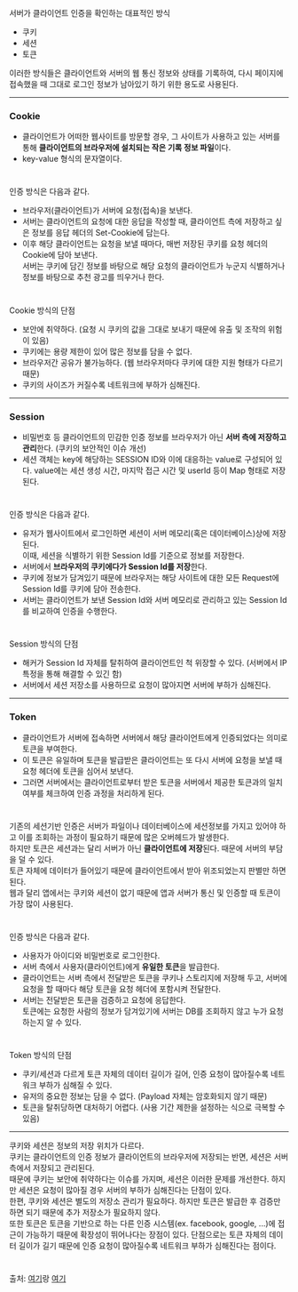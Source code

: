 서버가 클라이언트 인증을 확인하는 대표적인 방식
- 쿠키
- 세션
- 토큰

이러한 방식들은 클라이언트와 서버의 웹 통신 정보와 상태를 기록하여, 다시 페이지에 접속했을 때 그대로 로그인 정보가 남아있기 하기 위한 용도로 사용된다.
***
### Cookie
- 클라이언트가 어떠한 웹사이트를 방문할 경우, 그 사이트가 사용하고 있는 서버를 통해 **클라이언트의 브라우저에 설치되는 작은 기록 정보 파일**이다.
- key-value 형식의 문자열이다.
#
인증 방식은 다음과 같다.
- 브라우저(클라이언트)가 서버에 요청(접속)을 보낸다.
- 서버는 클라이언트의 요청에 대한 응답을 작성할 때, 클라이언트 측에 저장하고 싶은 정보를 응답 헤더의 Set-Cookie에 담는다.
- 이후 해당 클라이언트는 요청을 보낼 때마다, 매번 저장된 쿠키를 요청 헤더의 Cookie에 담아 보낸다.  
서버는 쿠키에 담긴 정보를 바탕으로 해당 요청의 클라이언트가 누군지 식별하거나 정보를 바탕으로 추천 광고를 띄우거나 한다.
#
Cookie 방식의 단점
- 보안에 취약하다. (요청 시 쿠키의 값을 그대로 보내기 때문에 유출 및 조작의 위험이 있음)
- 쿠키에는 용량 제한이 있어 많은 정보를 담을 수 없다.
- 브라우저간 공유가 불가능하다. (웹 브라우저마다 쿠키에 대한 지원 형태가 다르기 때문)
- 쿠키의 사이즈가 커질수록 네트워크에 부하가 심해진다.
***
### Session
- 비밀번호 등 클라이언트의 민감한 인증 정보를 브라우저가 아닌 **서버 측에 저장하고 관리**한다. (쿠키의 보안적인 이슈 개선)
- 세션 객체는 key에 해당하는 SESSION ID와 이에 대응하는 value로 구성되어 있다. value에는 세션 생성 시간, 마지막 접근 시간 및 userId 등이 Map 형태로 저장된다.
#
인증 방식은 다음과 같다.
- 유저가 웹사이트에서 로그인하면 세션이 서버 메모리(혹은 데이터베이스)상에 저장된다.  
이때, 세션을 식별하기 위한 Session Id를 기준으로 정보를 저장한다.
- 서버에서 **브라우저의 쿠키에다가 Session Id를 저장**한다.
- 쿠키에 정보가 담겨있기 때문에 브라우저는 해당 사이트에 대한 모든 Request에 Session Id를 쿠키에 담아 전송한다.
- 서버는 클라이언트가 보낸 Session Id와 서버 메모리로 관리하고 있는 Session Id를 비교하여 인증을 수행한다.
#
Session 방식의 단점
- 해커가 Session Id 자체를 탈취하여 클라이언트인 척 위장할 수 있다. (서버에서 IP 특정을 통해 해결할 수 있긴 함)
- 서버에서 세션 저장소를 사용하므로 요청이 많아지면 서버에 부하가 심해진다.
***
### Token
- 클라이언트가 서버에 접속하면 서버에서 해당 클라이언트에게 인증되었다는 의미로 토큰을 부여한다.
- 이 토큰은 유일하며 토큰을 발급받은 클라이언트는 또 다시 서버에 요청을 보낼 때 요청 헤더에 토큰을 심어서 보낸다.
- 그러면 서버에서는 클라이언트로부터 받은 토큰을 서버에서 제공한 토큰과의 일치 여부를 체크하여 인증 과정을 처리하게 된다.
#
기존의 세션기반 인증은 서버가 파일이나 데이터베이스에 세션정보를 가지고 있어야 하고 이를 조회하는 과정이 필요하기 때문에 많은 오버헤드가 발생한다.  
하지만 토큰은 세션과는 달리 서버가 아닌 **클라이언트에 저장**된다. 때문에 서버의 부담을 덜 수 있다.  
토큰 자체에 데이터가 들어있기 때문에 클라이언트에서 받아 위조되었는지 판별만 하면 된다.  
웹과 달리 앱에서는 쿠키와 세션이 없기 때문에 앱과 서버가 통신 및 인증할 때 토큰이 가장 많이 사용된다.
#
인증 방식은 다음과 같다.
- 사용자가 아이디와 비밀번호로 로그인한다.
- 서버 측에서 사용자(클라이언트)에게 **유일한 토큰**을 발급한다.
- 클라이언트는 서버 측에서 전달받은 토큰을 쿠키나 스토리지에 저장해 두고, 서버에 요청을 할 때마다 해당 토큰을 요청 헤더에 포함시켜 전달한다.
- 서버는 전달받은 토큰을 검증하고 요청에 응답한다.  
토큰에는 요청한 사람의 정보가 담겨있기에 서버는 DB를 조회하지 않고 누가 요청하는지 알 수 있다.
#
Token 방식의 단점
- 쿠키/세션과 다르게 토큰 자체의 데이터 길이가 길어, 인증 요청이 많아질수록 네트워크 부하가 심해질 수 있다.
- 유저의 중요한 정보는 담을 수 없다. (Payload 자체는 암호화되지 않기 때문)
- 토큰을 탈취당하면 대처하기 어렵다. (사용 기간 제한을 설정하는 식으로 극복할 수 있음)
***
쿠키와 세션은 정보의 저장 위치가 다르다.  
쿠키는 클라이언트의 인증 정보가 클라이언트의 브라우저에 저장되는 반면, 세션은 서버 측에서 저장되고 관리된다.  
때문에 쿠키는 보안에 취약하다는 이슈를 가지며, 세션은 이러한 문제를 개선한다. 하지만 세션은 요청이 많아질 경우 서버의 부하가 심해진다는 단점이 있다.  
한편, 쿠키와 세션은 별도의 저장소 관리가 필요하다. 하지만 토큰은 발급한 후 검증만 하면 되기 때문에 추가 저장소가 필요하지 않다.  
또한 토큰은 토큰을 기반으로 하는 다른 인증 시스템(ex. facebook, google, ...)에 접근이 가능하기 때문에 확장성이 뛰어나다는 장점이 있다.
단점으로는 토큰 자체의 데이터 길이가 길기 때문에 인증 요청이 많아질수록 네트워크 부하가 심해진다는 점이다.
#
출처: [여기](https://inpa.tistory.com/entry/WEB-%F0%9F%93%9A-JWTjson-web-token-%EB%9E%80-%F0%9F%92%AF-%EC%A0%95%EB%A6%AC)랑 [여기](https://brunch.co.kr/@b30afb04c9f54dc/7)
